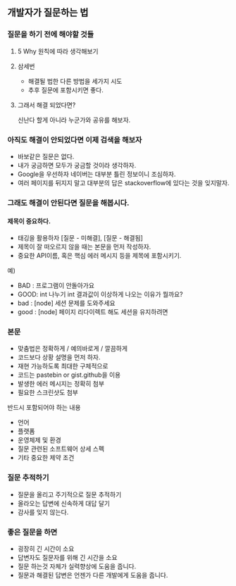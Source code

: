 ## 개발자가 질문하는 법

### 질문을 하기 전에 해야할 것들

1. 5 Why 원칙에 따라 생각해보기

2. 삼세번

   - 해결될 법한 다른 방법을 세가지 시도
   - 추후 질문에 포함시키면 좋다.

3. 그래서 해결 되었다면?

   신난다 할게 아니라 누군가와 공유를 해보자.

### 아직도 해결이 안되었다면 이제 검색을 해보자

- 바보같은 질문은 없다. 
- 내가 궁금하면 모두가 궁금할 것이라 생각하자.
- Google을 우선하자 네이버는 대부분 틀린 정보이니 조심하자.
- 여러 페이지를 뒤지지 말고 대부분의 답은 stackoverflow에 있다는 것을 잊지말자.

### 그래도 해결이 안된다면 질문을 해봅시다.

#### 제목이 중요하다.

- 태깅을 활용하자 [질문 - 미해결], [질문 - 해결됨]
- 제목이 잘 떠오르지 않을 때는 본문을 먼저 작성하자.
- 중요한 API이름, 혹은 핵심 에러 메시지 등을 제목에 포함시키기.

예)

- BAD : 프로그램이 안돌아가요
- GOOD: int 나누기 int 결과값이 이상하게 나오는 이유가 뭘까요?
- bad : [node] 세션 문제를 도와주세요
- good : [node] 페이지 리다이렉트 해도 세션을 유지하려면

### 본문

- 맞춤법은 정확하게 / 예의바로게 / 깔끔하게
- 코드보다 상황 설명을 먼저 하자.
- 재현 가능하도록 최대한 구체적으로
- 코드는 pastebin or gist.github을 이용
- 발생한 에러 메시지는 정확히 첨부
- 필요한 스크린샷도 첨부

반드시 포함되어야 하는 내용

- 언어
- 플랫폼
- 운영체제 및 환경
- 질문 관련된 소프트웨어 상세 스펙
- 기타 중요한 제약 조건

### 질문 추적하기

- 질문을 올리고 주기적으로 질문 추적하기
- 올라오는 답변에 신속하게 대답 달기
- 감사를 잊지 않는다.

### 좋은 질문을 하면

- 굉장히 긴 시간이 소요
- 답변자도 질문자를 위해 긴 시간을 소요
- 질문 하는것 자체가 실력향상에 도움을 줍니다.
- 질문과 해결된 답변은 언젠가 다른 개발에게 도움을 줍니다.

